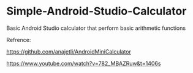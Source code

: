# Simple-Android-Studio-Calculator
Basic Android Studio calculator that perform basic arithmetic functions

Refrence:

https://github.com/anajetli/AndroidMiniCalculator

https://www.youtube.com/watch?v=782_MBAZRuw&t=1406s
